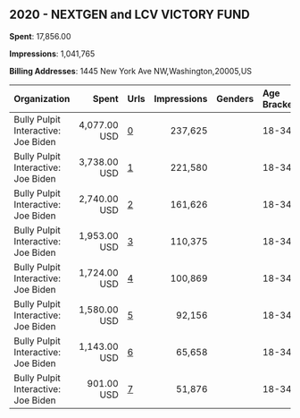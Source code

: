 ## 2020 - NEXTGEN and LCV VICTORY FUND 
**Spent**: 17,856.00

**Impressions**: 1,041,765

**Billing Addresses**: 1445 New York Ave NW,Washington,20005,US

|Organization|Spent|Urls|Impressions|Genders|Age Brackets|Country Codes|
|:---|---:|:---|---:|:---|:---|:---|
|Bully Pulpit Interactive: Joe Biden|4,077.00 USD|[0](https://www.snap.com/political-ads/asset/b5ee25d63af8481dbf2dc03102998e30417d6a682b1f31a350c9cb534d865c42?mediaType=mp4)|237,625||18-34|united states|
|Bully Pulpit Interactive: Joe Biden|3,738.00 USD|[1](https://www.snap.com/political-ads/asset/3aedaed0e178fe1c684d60a6be120449b47d4fecb59980e65a5be2fef26bedfc?mediaType=mp4)|221,580||18-34|united states|
|Bully Pulpit Interactive: Joe Biden|2,740.00 USD|[2](https://www.snap.com/political-ads/asset/b007b9ead062395027e577cfcabf8a441bd8944eed438d9aec0ade36dc9b3c09?mediaType=mp4)|161,626||18-34|united states|
|Bully Pulpit Interactive: Joe Biden|1,953.00 USD|[3](https://www.snap.com/political-ads/asset/c5a5ac6265218c25ad3fbf5a2a84db2a4f020defb5204732e9833a0976cf54c9?mediaType=mp4)|110,375||18-34|united states|
|Bully Pulpit Interactive: Joe Biden|1,724.00 USD|[4](https://www.snap.com/political-ads/asset/9c73f4694a44470660e4828ace4f2e67f04f07cadb2139f718a9cc7cfbf0eb89?mediaType=mp4)|100,869||18-34|united states|
|Bully Pulpit Interactive: Joe Biden|1,580.00 USD|[5](https://www.snap.com/political-ads/asset/fea2b64fc3143b05aca60cc1561e4d37b9fb5cb3aeeb0f12bee3bb372b2ef05e?mediaType=mp4)|92,156||18-34|united states|
|Bully Pulpit Interactive: Joe Biden|1,143.00 USD|[6](https://www.snap.com/political-ads/asset/1961f4c9110d60056dc6794c60ce593ace4a46bf82ed21bf16f0afb40513b406?mediaType=mp4)|65,658||18-34|united states|
|Bully Pulpit Interactive: Joe Biden|901.00 USD|[7](https://www.snap.com/political-ads/asset/a8a9e3b8b4a83dab265fd6f2317b8969569c377f9224151298c9b56e52b75486?mediaType=mp4)|51,876||18-34|united states|
